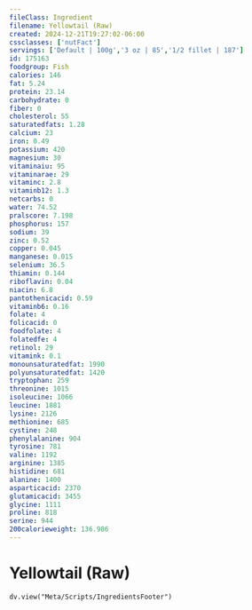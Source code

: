 ```yaml
---
fileClass: Ingredient
filename: Yellowtail (Raw)
created: 2024-12-21T19:27:02-06:00
cssclasses: ['nutFact']
servings: ['Default | 100g','3 oz | 85','1/2 fillet | 187']
id: 175163
foodgroup: Fish
calories: 146
fat: 5.24
protein: 23.14
carbohydrate: 0
fiber: 0
cholesterol: 55
saturatedfats: 1.28
calcium: 23
iron: 0.49
potassium: 420
magnesium: 30
vitaminaiu: 95
vitaminarae: 29
vitaminc: 2.8
vitaminb12: 1.3
netcarbs: 0
water: 74.52
pralscore: 7.198
phosphorus: 157
sodium: 39
zinc: 0.52
copper: 0.045
manganese: 0.015
selenium: 36.5
thiamin: 0.144
riboflavin: 0.04
niacin: 6.8
pantothenicacid: 0.59
vitaminb6: 0.16
folate: 4
folicacid: 0
foodfolate: 4
folatedfe: 4
retinol: 29
vitamink: 0.1
monounsaturatedfat: 1990
polyunsaturatedfat: 1420
tryptophan: 259
threonine: 1015
isoleucine: 1066
leucine: 1881
lysine: 2126
methionine: 685
cystine: 248
phenylalanine: 904
tyrosine: 781
valine: 1192
arginine: 1385
histidine: 681
alanine: 1400
asparticacid: 2370
glutamicacid: 3455
glycine: 1111
proline: 818
serine: 944
200calorieweight: 136.986
---
```


# Yellowtail (Raw)

```dataviewjs
dv.view("Meta/Scripts/IngredientsFooter")
```